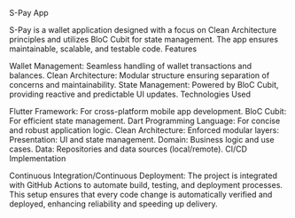 S-Pay App

S-Pay is a wallet application designed with a focus on Clean Architecture principles and utilizes BloC Cubit for state management. The app ensures maintainable, scalable, and testable code.
Features

Wallet Management: Seamless handling of wallet transactions and balances.
Clean Architecture: Modular structure ensuring separation of concerns and maintainability.
State Management: Powered by BloC Cubit, providing reactive and predictable UI updates.
Technologies Used

Flutter Framework: For cross-platform mobile app development.
BloC Cubit: For efficient state management.
Dart Programming Language: For concise and robust application logic.
Clean Architecture: Enforced modular layers:
Presentation: UI and state management.
Domain: Business logic and use cases.
Data: Repositories and data sources (local/remote).
CI/CD Implementation

Continuous Integration/Continuous Deployment:
The project is integrated with GitHub Actions to automate build, testing, and deployment processes. This setup ensures that every code change is automatically verified and deployed, enhancing reliability and speeding up delivery.

